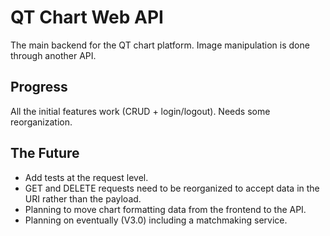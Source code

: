 # QT Chart Web API
The main backend for the QT chart platform. Image manipulation is done through another API.

## Progress
All the initial features work (CRUD + login/logout). Needs some reorganization.

## The Future
- Add tests at the request level.
- GET and DELETE requests need to be reorganized to accept data in the URI rather than the payload.
- Planning to move chart formatting data from the frontend to the API.
- Planning on eventually (V3.0) including a matchmaking service.
